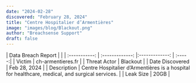 ```yaml
---
date: "2024-02-28"
discovered: "February 28, 2024"
title: "Centre Hospitalier d’Armentières"
image: "images/blog/Blackout.png"
author: "Breachsense Support"
draft: false
---
```


| Data Breach Report           |              | 
| :-----------: | :-------------:     |:-------------:    | :-----:|
| Victim      | ch-armentieres.fr      | 
| Threat Actor      | Blackout      | 
| Date Discovered      | Feb 28, 2024      | 
| Description      | Centre Hospitalier d’Armentières is a hospital for healthcare, medical, and surgical services.      | 
| Leak Size      | 20GB      | 

